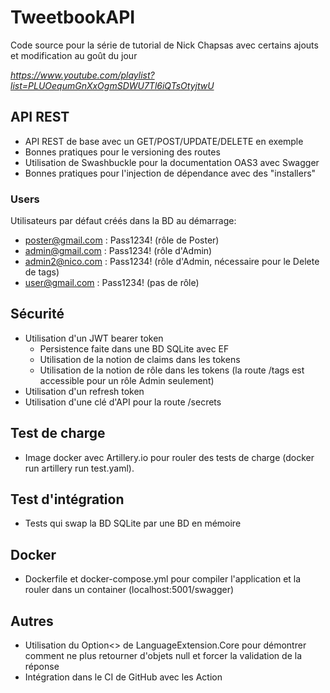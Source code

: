 # TweetbookAPI

Code source pour la série de tutorial de Nick Chapsas avec certains ajouts et modification au goût du jour

_https://www.youtube.com/playlist?list=PLUOequmGnXxOgmSDWU7Tl6iQTsOtyjtwU_

## API REST
* API REST de base avec un GET/POST/UPDATE/DELETE en exemple
* Bonnes pratiques pour le versioning des routes
* Utilisation de Swashbuckle pour la documentation OAS3 avec Swagger
* Bonnes pratiques pour l'injection de dépendance avec des "installers"

### Users
Utilisateurs par défaut créés dans la BD au démarrage:
* poster@gmail.com : Pass1234! (rôle de Poster)
* admin@gmail.com : Pass1234! (rôle d'Admin)
* admin2@nico.com : Pass1234! (rôle d'Admin, nécessaire pour le Delete de tags)
* user@gmail.com : Pass1234! (pas de rôle)

## Sécurité
* Utilisation d'un JWT bearer token
    * Persistence faite dans une BD SQLite avec EF
    * Utilisation de la notion de claims dans les tokens
    * Utilisation de la notion de rôle dans les tokens (la route /tags est accessible pour un rôle Admin seulement)
* Utilisation d'un refresh token
* Utilisation d'une clé d'API pour la route /secrets

## Test de charge
* Image docker avec Artillery.io pour rouler des tests de charge (docker run artillery run test.yaml).

## Test d'intégration
* Tests qui swap la BD SQLite par une BD en mémoire

## Docker
* Dockerfile et docker-compose.yml pour compiler l'application et la rouler dans un container (localhost:5001/swagger)

## Autres
* Utilisation du Option<> de LanguageExtension.Core pour démontrer comment ne plus retourner d'objets null et forcer la validation de la réponse
* Intégration dans le CI de GitHub avec les Action
